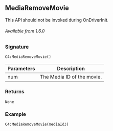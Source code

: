 ## MediaRemoveMovie

This API should not be invoked during OnDriverInit.

###### Available from 1.6.0


### Signature

`C4:MediaRemoveMovie()`


| Parameters | Description |
| --- | --- |
| num | The Media ID of the movie. |


### Returns

`None`


### Example

`C4:MediaRemoveMovie(mediaId3)`